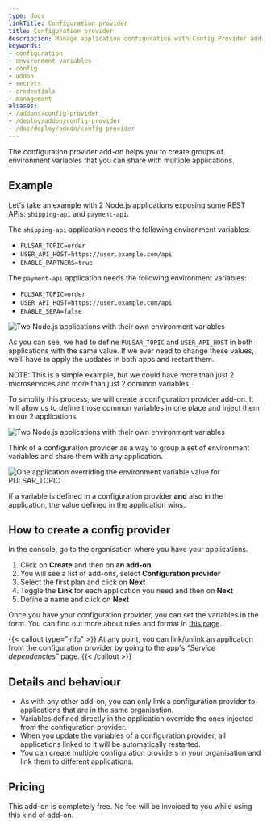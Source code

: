 ```yaml
---
type: docs
linkTitle: Configuration provider
title: Configuration provider
description: Manage application configuration with Config Provider add-on service for centralized environment variable management and secure storage
keywords:
- configuration
- environment variables
- config
- addon
- secrets
- credentials
- management
aliases:
- /addons/config-provider
- /deploy/addon/config-provider
- /doc/deploy/addon/config-provider
---
```


The configuration provider add-on helps you to create groups of environment variables that you can share with multiple applications.

## Example

Let's take an example with 2 Node.js applications exposing some REST APIs: `shipping-api` and `payment-api`.

The `shipping-api` application needs the following environment variables:

* `PULSAR_TOPIC=order`
* `USER_API_HOST=https://user.example.com/api`
* `ENABLE_PARTNERS=true`

The `payment-api` application needs the following environment variables:

* `PULSAR_TOPIC=order`
* `USER_API_HOST=https://user.example.com/api`
* `ENABLE_SEPA=false`

![Two Node.js applications with their own environment variables](/images/schema-config-provider-01.svg "Two Node.js applications with their own environment variables")

As you can see, we had to define `PULSAR_TOPIC` and `USER_API_HOST` in both applications with the same value.
If we ever need to change these values, we'll have to apply the updates in both apps and restart them.

NOTE: This is a simple example, but we could have more than just 2 microservices and more than just 2 common variables.

To simplify this process, we will create a configuration provider add-on.
It will allow us to define those common variables in one place and inject them in our 2 applications.

![Two Node.js applications with their own environment variables](/images/schema-config-provider-02.svg "Two Node.js applications with their own environment variables")

Think of a configuration provider as a way to group a set of environment variables and share them with any application.

![One application overriding the environment variable value for PULSAR_TOPIC](/images/schema-config-provider-03.svg "One application overriding the environment variable value for PULSAR_TOPIC")

If a variable is defined in a configuration provider **and** also in the application, the value defined in the application wins.

## How to create a config provider

In the console, go to the organisation where you have your applications.

1. Click on **Create** and then on **an add-on**
2. You will see a list of add-ons, select **Configuration provider**
3. Select the first plan and click on **Next**
4. Toggle the **Link** for each application you need and then on **Next**
5. Define a name and click on **Next**

Once you have your configuration provider, you can set the variables in the form.
You can find out more about rules and format in [this page](/doc/develop/env-variables#environment-variables-rules-and-formats).

{{< callout type="info" >}}
At any point, you can link/unlink an application from the configuration provider by going to the app's _"Service dependencies"_ page.
{{< /callout >}}

## Details and behaviour

* As with any other add-on, you can only link a configuration provider to applications that are in the same organisation.
* Variables defined directly in the application override the ones injected from the configuration provider.
* When you update the variables of a configuration provider, all applications linked to it will be automatically restarted.
* You can create multiple configuration providers in your organisation and link them to different applications.

## Pricing

This add-on is completely free.
No fee will be invoiced to you while using this kind of add-on.
